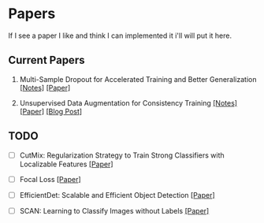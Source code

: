 # Papers

If I see a paper I like and think I can implemented it i'll will put it here.

## Current Papers

1. Multi-Sample Dropout for Accelerated Training and Better Generalization [[Notes]]() [[Paper]](https://arxiv.org/pdf/1905.09788.pdf)

2. Unsupervised Data Augmentation for Consistency Training [[Notes]]() [[Paper]](https://arxiv.org/pdf/1904.12848.pdf) [[Blog Post]](https://ai.googleblog.com/2019/07/advancing-semi-supervised-learning-with.html?m=1)


## TODO

- [ ] CutMix: Regularization Strategy to Train Strong Classifiers with Localizable Features [[Paper]](https://arxiv.org/pdf/1905.04899.pdf)

- [ ] Focal Loss [[Paper]](https://arxiv.org/abs/1708.02002)

- [ ] EfficientDet: Scalable and Efficient Object Detection [[Paper]](https://arxiv.org/abs/1911.09070)

- [ ] SCAN: Learning to Classify Images without Labels [[Paper]](https://arxiv.org/abs/2005.12320) 